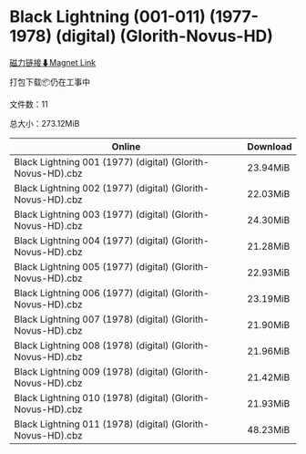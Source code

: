 # Black Lightning (001-011) (1977-1978) (digital) (Glorith-Novus-HD)

[磁力链接⬇Magnet Link](magnet:?xt=urn:btih:45904cd3140dea93ee72accff3a9621490c20fd3&dn=Black%20Lightning%20%28001-011%29%20%281977-1978%29%20%28digital%29%20%28Glorith-Novus-HD%29)

打包下载📦仍在工事中

文件数：11

总大小：273.12MiB

Online | Download
--- | ---
Black Lightning 001 (1977) (digital) (Glorith-Novus-HD).cbz | 23.94MiB
Black Lightning 002 (1977) (digital) (Glorith-Novus-HD).cbz | 22.03MiB
Black Lightning 003 (1977) (digital) (Glorith-Novus-HD).cbz | 24.30MiB
Black Lightning 004 (1977) (digital) (Glorith-Novus-HD).cbz | 21.28MiB
Black Lightning 005 (1977) (digital) (Glorith-Novus-HD).cbz | 22.93MiB
Black Lightning 006 (1977) (digital) (Glorith-Novus-HD).cbz | 23.19MiB
Black Lightning 007 (1978) (digital) (Glorith-Novus-HD).cbz | 21.90MiB
Black Lightning 008 (1978) (digital) (Glorith-Novus-HD).cbz | 21.96MiB
Black Lightning 009 (1978) (digital) (Glorith-Novus-HD).cbz | 21.42MiB
Black Lightning 010 (1978) (digital) (Glorith-Novus-HD).cbz | 21.93MiB
Black Lightning 011 (1978) (digital) (Glorith-Novus-HD).cbz | 48.23MiB